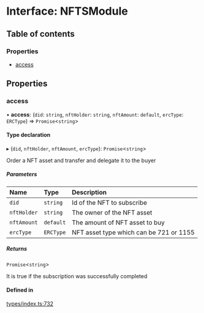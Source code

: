 # Interface: NFTSModule

## Table of contents

### Properties

- [access](NFTSModule.md#access)

## Properties

### access

• **access**: (`did`: `string`, `nftHolder`: `string`, `nftAmount`: `default`, `ercType`: `ERCType`) => `Promise`<`string`\>

#### Type declaration

▸ (`did`, `nftHolder`, `nftAmount`, `ercType`): `Promise`<`string`\>

Order a NFT asset and transfer and delegate it to the buyer

##### Parameters

| Name | Type | Description |
| :------ | :------ | :------ |
| `did` | `string` | Id of the NFT to subscribe |
| `nftHolder` | `string` | The owner of the NFT asset |
| `nftAmount` | `default` | The amount of NFT asset to buy |
| `ercType` | `ERCType` | NFT asset type which can be 721 or 1155 |

##### Returns

`Promise`<`string`\>

It is true if the subscription was successfully completed

#### Defined in

[types/index.ts:732](https://github.com/nevermined-io/components-catalog/blob/95bbb52/lib/src/types/index.ts#L732)
